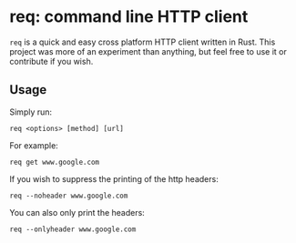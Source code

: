 # req: command line HTTP client

`req` is a quick and easy cross platform HTTP client written in Rust. This project was more of an experiment than anything, but feel free to use it or contribute if you wish.

## Usage

Simply run: 

`req <options> [method] [url]`

For example:

`req get www.google.com`

If you wish to suppress the printing of the http headers:

`req --noheader www.google.com`

You can also only print the headers:

`req --onlyheader www.google.com`

